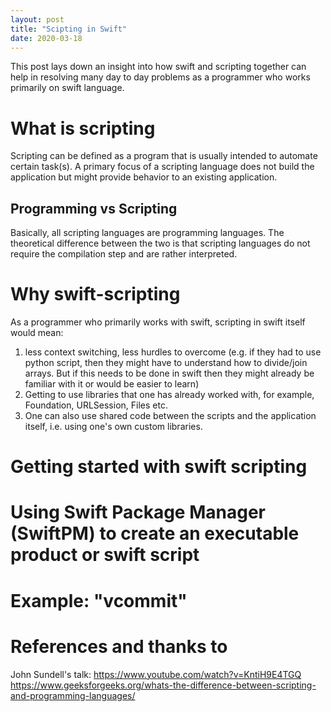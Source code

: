 ```yaml
---
layout: post
title: "Scipting in Swift"
date: 2020-03-18
---
```


This post lays down an insight into how swift and scripting together can help in resolving many day to day problems as a programmer who works primarily on swift language.

# What is scripting
Scripting can be defined as a program that is usually intended to automate certain task(s). A primary focus of a scripting language does not build the application but might provide behavior to an existing application.
## Programming vs Scripting
Basically, all scripting languages are programming languages. The theoretical difference between the two is that scripting languages do not require the compilation step and are rather interpreted.

# Why swift-scripting
As a programmer who primarily works with swift, scripting in swift itself would mean:
1. less context switching, less hurdles to overcome (e.g. if they had to use python script, then they might have to understand how to divide/join arrays. But if this needs to be done in swift then they might already be familiar with it or would be easier to learn)
2. Getting to use libraries that one has already worked with, for example, Foundation, URLSession, Files etc.
3. One can also use shared code between the scripts and the application itself, i.e. using one's own custom libraries. 

# Getting started with swift scripting

# Using Swift Package Manager (SwiftPM) to create an executable product or swift script

# Example: "vcommit"

# References and thanks to
John Sundell's talk: https://www.youtube.com/watch?v=KntiH9E4TGQ
https://www.geeksforgeeks.org/whats-the-difference-between-scripting-and-programming-languages/
